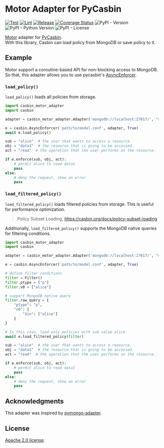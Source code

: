 # Motor Adapter for PyCasbin
[![Test](https://github.com/wf-yamaday/motor-adapter/actions/workflows/ci-test.yml/badge.svg)](https://github.com/wf-yamaday/motor-adapter/actions/workflows/ci-test.yml)
[![Lint](https://github.com/wf-yamaday/motor-adapter/actions/workflows/ci-lint.yml/badge.svg)](https://github.com/wf-yamaday/motor-adapter/actions/workflows/ci-lint.yml)
[![Release](https://github.com/wf-yamaday/motor-adapter/actions/workflows/release.yml/badge.svg)](https://github.com/wf-yamaday/motor-adapter/actions/workflows/release.yml)
[![Coverage Status](https://coveralls.io/repos/github/wf-yamaday/motor-adapter/badge.svg?branch=main)](https://coveralls.io/github/wf-yamaday/motor-adapter?branch=main)
![PyPI - Version](https://img.shields.io/pypi/v/casbin_motor_adapter)
![PyPI - Python Version](https://img.shields.io/pypi/pyversions/casbin_motor_adapter)
![PyPI - License](https://img.shields.io/pypi/l/casbin_motor_adapter)


[Motor](https://motor.readthedocs.io/en/stable/) adapter for [PyCasbin](https://github.com/casbin/pycasbin).  
With this library, Casbin can load policy from MongoDB or save policy to it.

## Example

Motor support a coroutine-based API for non-blocking access to MongoDB.  
So that, this adapter allows you to use pycasbin's [AsyncEnforcer](https://github.com/casbin/pycasbin/blob/master/casbin/async_enforcer.py).

### `load_policy()`

`load_policy()` loads all policies from storage.

```py
import casbin_motor_adapter
import casbin

adapter = casbin_motor_adapter.Adapter('mongodb://localhost:27017/', "dbname")

e = casbin.AsyncEnforcer('path/to/model.conf', adapter, True)
await e.load_policy()

sub = "alice"  # the user that wants to access a resource.
obj = "data1"  # the resource that is going to be accessed.
act = "read"  # the operation that the user performs on the resource.

if e.enforce(sub, obj, act):
    # permit alice to read data1
    pass
else:
    # deny the request, show an error
    pass
```

### `load_filtered_policy()`

`load_filtered_policy()` loads filtered policies from storage. This is useful for performance optimization.

> Policy Subset Loading, https://casbin.org/docs/policy-subset-loading

Additionally, `load_filtered_policy()` supports the MongoDB native queries for filtering conditions.

```py
import casbin_motor_adapter
import casbin

adapter = casbin_motor_adapter.Adapter('mongodb://localhost:27017/', "dbname")

e = casbin.AsyncEnforcer('path/to/model.conf', adapter, True)

# define filter conditions
filter = Filter()
filter.ptype = ["p"]
filter.v0 = ["alice"]

# support MongoDB native query
filter.raw_query = {
    "ptype": "p",
    "v0": {
        "$in": ["alice"]
    }
}

# In this case, load only policies with sub value alice
await e.load_filtered_policy(filter)

sub = "alice"  # the user that wants to access a resource.
obj = "data1"  # the resource that is going to be accessed.
act = "read"  # the operation that the user performs on the resource.

if e.enforce(sub, obj, act):
    # permit alice to read data1
    pass
else:
    # deny the request, show an error
    pass

```

## Acknowledgments

This adapter was inspired by [pymongo-adapter](https://github.com/pycasbin/pymongo-adapter).

## License

[Apache 2.0 license](./LICENSE.txt).
